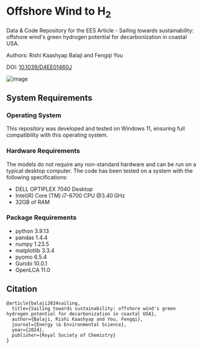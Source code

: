 # Offshore Wind to H<sub>2</sub>
Data &amp; Code Repository for the EES Article - Sailing towards sustainability: offshore wind's green hydrogen potential for decarbonization in coastal USA.

Authors: Rishi Kaashyap Balaji and Fengqi You

DOI: [10.1039/D4EE01460J](https://doi.org/10.1039/D4EE01460J)

![image](https://github.com/user-attachments/assets/e8a23f66-0ca1-4e4c-bbee-7b95fc681e58)

## System Requirements

### Operating System
This repository was developed and tested on Windows 11, ensuring full compatibility with this operating system.

### Hardware Requirements
The models do not require any non-standard hardware and can be run on a typical desktop computer. The code has been tested on a system with the following specifications:

- DELL OPTIPLEX 7040 Desktop 
- Intel(R) Core (TM) i7-6700 CPU @3.40 GHz
- 32GB of RAM

### Package Requirements
- python  3.9.13
- pandas  1.4.4
- numpy  1.23.5 
- matplotlib  3.3.4
- pyomo  6.5.4
- Gurobi 10.0.1
- OpenLCA 11.0

## Citation
```
@article{balaji2024sailing,
  title={Sailing towards sustainability: offshore wind's green hydrogen potential for decarbonization in coastal USA},
  author={Balaji, Rishi Kaashyap and You, Fengqi},
  journal={Energy \& Environmental Science},
  year={2024},
  publisher={Royal Society of Chemistry}
}
```
